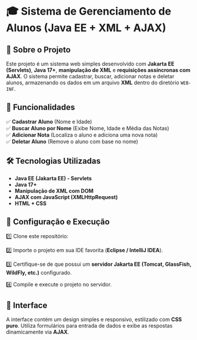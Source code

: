 # 🎓 Sistema de Gerenciamento de Alunos (Java EE + XML + AJAX)

## 📌 Sobre o Projeto
Este projeto é um sistema web simples desenvolvido com **Jakarta EE (Servlets)**, **Java 17+**, **manipulação de XML** e **requisições assíncronas com AJAX**. O sistema permite cadastrar, buscar, adicionar notas e deletar alunos, armazenando os dados em um arquivo **XML** dentro do diretório `WEB-INF`.

## 🚀 Funcionalidades

✅ **Cadastrar Aluno** (Nome e Idade)  
✅ **Buscar Aluno por Nome** (Exibe Nome, Idade e Média das Notas)  
✅ **Adicionar Nota** (Localiza o aluno e adiciona uma nova nota)  
✅ **Deletar Aluno** (Remove o aluno com base no nome)

## 🛠️ Tecnologias Utilizadas
- **Java EE (Jakarta EE) - Servlets**
- **Java 17+**
- **Manipulação de XML com DOM**
- **AJAX com JavaScript (XMLHttpRequest)**
- **HTML + CSS**


## 🔧 Configuração e Execução
1️⃣ Clone este repositório:

2️⃣ Importe o projeto em sua IDE favorita (**Eclipse / IntelliJ IDEA**).

3️⃣ Certifique-se de que possui um **servidor Jakarta EE (Tomcat, GlassFish, WildFly, etc.)** configurado.

4️⃣ Compile e execute o projeto no servidor.


## 🎨 Interface
A interface contém um design simples e responsivo, estilizado com **CSS puro**. Utiliza formulários para entrada de dados e exibe as respostas dinamicamente via **AJAX**.



